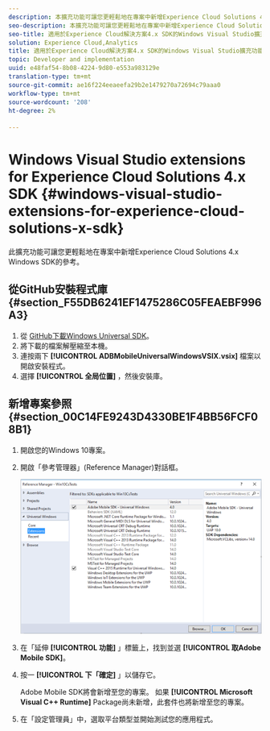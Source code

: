 ```yaml
---
description: 本擴充功能可讓您更輕鬆地在專案中新增Experience Cloud Solutions 4.x Windows SDK的參考。
seo-description: 本擴充功能可讓您更輕鬆地在專案中新增Experience Cloud Solutions 4.x Windows SDK的參考。
seo-title: 適用於Experience Cloud解決方案4.x SDK的Windows Visual Studio擴充功能
solution: Experience Cloud,Analytics
title: 適用於Experience Cloud解決方案4.x SDK的Windows Visual Studio擴充功能
topic: Developer and implementation
uuid: e48faf54-8b08-4224-9d80-e553a983129e
translation-type: tm+mt
source-git-commit: ae16f224eeaeefa29b2e1479270a72694c79aaa0
workflow-type: tm+mt
source-wordcount: '208'
ht-degree: 2%

---
```



# Windows Visual Studio extensions for Experience Cloud Solutions 4.x SDK {#windows-visual-studio-extensions-for-experience-cloud-solutions-x-sdk}

此擴充功能可讓您更輕鬆地在專案中新增Experience Cloud Solutions 4.x Windows SDK的參考。

## 從GitHub安裝程式庫 {#section_F55DB6241EF1475286C05FEAEBF996A3}

1. 從 [GitHub下載Windows Universal SDK](https://github.com/Adobe-Marketing-Cloud/mobile-services/releases)。
1. 將下載的檔案解壓縮至本機。
1. 連按兩下 **[!UICONTROL ADBMobileUniversalWindowsVSIX.vsix]** 檔案以開啟安裝程式。
1. 選擇 **[!UICONTROL 全局位置]** ，然後安裝庫。

## 新增專案參照 {#section_00C14FE9243D4330BE1F4BB56FCF08B1}

1. 開啟您的Windows 10專案。
1. 開啟「參考管理器」(Reference Manager)對話框。

   ![](assets/ref_manager.png)

1. 在「延伸 **[!UICONTROL 功能]** 」標籤上，找到並選 **[!UICONTROL 取Adobe Mobile SDK]**。
1. 按一 **[!UICONTROL 下「確定]** 」以儲存它。

   Adobe Mobile SDK將會新增至您的專案。 如果 **[!UICONTROL Microsoft Visual C++ Runtime]** Package尚未新增，此套件也將新增至您的專案。

1. 在「設定管理員」中，選取平台類型並開始測試您的應用程式。

